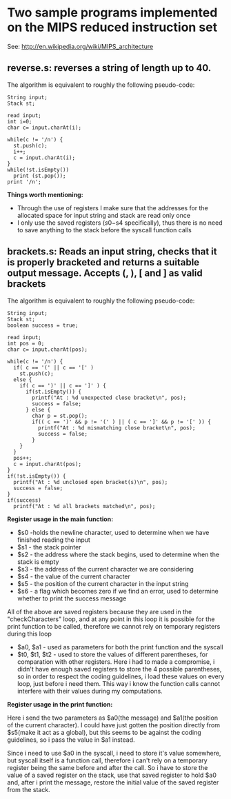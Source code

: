 Two sample programs implemented on the MIPS reduced instruction set
===
See: http://en.wikipedia.org/wiki/MIPS_architecture

reverse.s: reverses a string of length up to 40. 
---

The algorithm is equivalent to roughly the following pseudo-code:
```
String input;
Stack st;

read input;
int i=0;
char c= input.charAt(i);

while(c != '/n') {
  st.push(c);
  i++;
  c = input.charAt(i);
}
while(!st.isEmpty())
  print (st.pop());
print '/n';
```

**Things worth mentioning:**
- Through the use of registers I make sure that the addresses for the allocated space for input string and stack are read
only once
- I only use the saved registers ($s0-$s4 specifically), thus there is no need to save anything to the stack before the
syscall function calls


brackets.s: Reads an input string, checks that it is properly bracketed and returns a suitable output message. Accepts (, ), [ and ] as valid brackets
---

The algorithm is equivalent to roughly the following pseudo-code:
```
String input;
Stack st;
boolean success = true;

read input;
int pos = 0;
char c= input.charAt(pos);

while(c != '/n') {
  if( c == '(' || c == '[' )
    st.push(c);
  else {
    if( c == ')' || c == ']' ) {
      if(st.isEmpty()) {
        printf("At : %d unexpected close bracket\n", pos);
        success = false;
      } else {
        char p = st.pop();
        if(( c == ')' && p != '(' ) || ( c == ']' && p != '[' )) {
          printf("At : %d mismatching close bracket\n", pos);
          success = false;
        } 
    }
  }
  pos++;
  c = input.charAt(pos);
}
if(!st.isEmpty()) {
  printf("At : %d unclosed open bracket(s)\n", pos);
  success = false;
}
if(success)
  printf("At : %d all brackets matched\n", pos);
```

**Register usage in the main function:**
* $s0 -holds the newline character, used to determine when we have finished reading the input
* $s1 - the stack pointer
* $s2 - the address where the stack begins, used to determine when the stack is empty
* $s3 - the address of the current character we are considering
* $s4 - the value of the current character
* $s5 - the position of the current character in the input string
* $s6 - a flag which becomes zero if we find an error, used to determine whether to print the success message

All of the above are saved registers because they are used in the "checkCharacters" loop, and at any point in this loop it
is possible for the print function to be called, therefore we cannot rely on temporary registers during this loop

* $a0, $a1 - used as parameters for both the print function and the syscall
* $t0, $t1, $t2 - used to store the values of different parentheses, for comparation with other registers.
Here i had to made a compromise, i didn't have enough saved registers to store the 4 possible parentheses, so in order to
respect the coding guidelines, i load these values on every loop, just before i need them. This way i know the function
calls cannot interfere with their values during my computations.

**Register usage in the print function:**

Here i send the two parameters as $a0(the message) and $a1(the position of the current character).
I could have just gotten the position directly from $s5(make it act as a global), but this seems to be against the coding
guidelines, so i pass the value in $a1 instead.

Since i need to use $a0 in the syscall, i need to store it's value somewhere, but syscall itself is a function call, therefore i
can't rely on a temporary register being the same before and after the call. So i have to store the value of a saved register
on the stack, use that saved register to hold $a0 and, after i print the message, restore the initial value of the saved
register from the stack.
